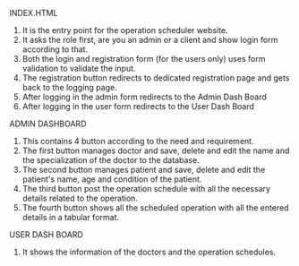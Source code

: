 INDEX.HTML
1.	It is the entry point for the operation scheduler website.
2.	It asks the role first, are you an admin or a client and show login form according to that.
3.	Both the login and registration form (for the users only) uses form validation to validate the input.
4.	The registration button redirects to dedicated registration page and gets back to the logging page.
5.	After logging in the admin form redirects to the Admin Dash Board
6.	After logging in the user form redirects to the User Dash Board

ADMIN DASHBOARD
1.	This contains 4 button according to the need and requirement.
2. The first button manages doctor and save, delete and edit the name and the specialization of the doctor to the database.
3. The second button manages patient and save, delete and edit the patient's name, age and condition of the patient.
4. The third button post the operation schedule with all the necessary details related to the operation.
5. The fourth button shows all the scheduled operation with all the entered details in a tabular format.

USER DASH BOARD
1.	It shows the information of the doctors and the operation schedules.
